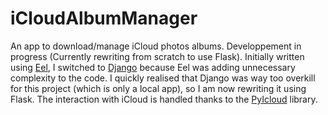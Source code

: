 # iCloudAlbumManager
An app to download/manage iCloud photos albums.
Developpement in progress (Currently rewriting from scratch to use Flask).
Initially written using [Eel](https://github.com/python-eel/Eel), I switched to [Django](https://www.djangoproject.com/) because Eel was adding unnecessary complexity to the code.
I quickly realised that Django was way too overkill for this project (which is only a local app), so I am now rewriting it using Flask.
The interaction with iCloud is handled thanks to the [PyIcloud](https://github.com/picklepete/pyicloud) library.

